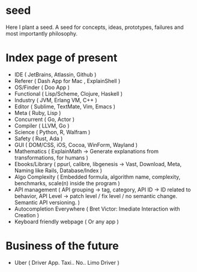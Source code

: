 seed
====

Here I plant a seed. A seed for concepts, ideas, prototypes, failures and most importantly philosophy.



Index page of present
=====================

- IDE ( JetBrains, Atlassin, Github )
- Referer ( Dash App for Mac , ExplainShell )
- OS/Finder ( Doo App )
- Functional ( Lisp/Scheme, Clojure, Haskell )
- Industry ( JVM, Erlang VM, C++ )
- Editor ( Sublime, TextMate, Vim, Emacs )
- Meta ( Ruby, Lisp )
- Concurrent ( Go, Actor )
- Compiler ( LLVM, Go )
- Science ( Python, R, Walfram )
- Safety ( Rust, Ada )
- GUI ( DOM/CSS, iOS, Cocoa, WinForm, Wayland )
- Mathematics ( ExplainMath -> Generate explanations from transformations, for humans )
- Ebooks/Library ( ppurl, calibre, libgenesis -> Vast, Download, Meta, Naming like Rails, Database/Index )
- Algo Complexity ( Embedded formula, algorithm name, complexity, benchmarks, scale(n) inside the program )
- API management ( API grouping -> tag, category, API ID -> ID related to behavior, API Level ->
patch level / fix level / no semantic change. Semantic API versioning. )
- Autocompletion Everywhere ( Bret Victor: Imediate Interaction with Creation )
- Keyboard friendly webpage ( Or any app )


Business of the future
======================

- Uber ( Driver App. Taxi.. No.. Limo Driver )
